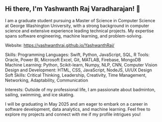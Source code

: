 ## Hi there, I'm Yashwanth Raj Varadharajan! 👋
I am a graduate student pursuing a Master of Science in Computer Science at George Washington University, with a strong background in computer science and extensive experience leading technical projects. My expertise spans software engineering, machine learning, and problem-solving.

Website: https://yashwanthraj.github.io/YashwanthRaj/

Skills:
Programming Languages: Swift, Python, JavaScript, SQL, R
Tools: Oracle, Power BI, Microsoft Excel, Git, MATLAB, Firebase, MongoDB
Machine Learning: Python, Scikit-learn, Numpy, NLP, CNN, Computer Vision
Design and Development: HTML, CSS, JavaScript, NodeJS, UI/UX Design
Soft Skills: Critical Thinking, Leadership, Creativity, Time Management, Networking, Adaptability, Communication

Interests:
Outside of my professional life, I am passionate about badminton, sailing, swimming, and ice skating.

I will be graduating in May 2025 and am eager to embark on a career in software development, data analytics, and machine learning. Feel free to explore my projects and connect with me if my profile intrigues you!
